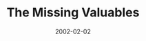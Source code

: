 ---
layout: message
category: message
series: "Stuff Jesus Made Up"
title: "The Missing Valuables"
date: 2002-02-02
audio-description: "Dig into the truths behind these ancient stories and see how they relate to our lives today.  "
audio: ""
audio-title: "The Missing Valuables"
audio-duration: "&#58;"
---